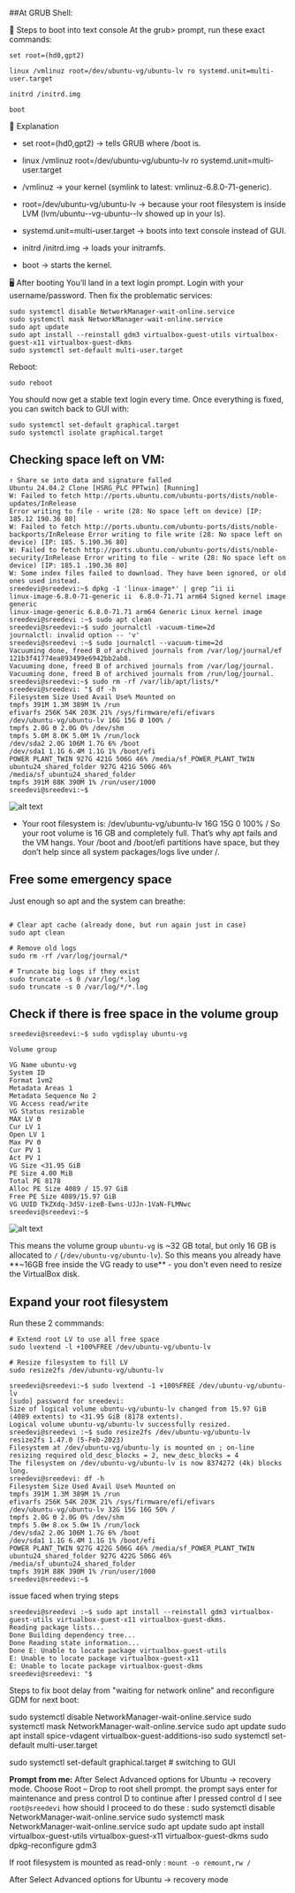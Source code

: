 

##At GRUB Shell:

🔧 Steps to boot into text console
At the grub> prompt, run these exact commands:
```
set root=(hd0,gpt2)

linux /vmlinuz root=/dev/ubuntu-vg/ubuntu-lv ro systemd.unit=multi-user.target

initrd /initrd.img

boot
```

📌 Explanation

- set root=(hd0,gpt2) → tells GRUB where /boot is.

- linux /vmlinuz root=/dev/ubuntu-vg/ubuntu-lv ro systemd.unit=multi-user.target

- /vmlinuz → your kernel (symlink to latest: vmlinuz-6.8.0-71-generic).

- root=/dev/ubuntu-vg/ubuntu-lv → because your root filesystem is inside LVM (lvm/ubuntu--vg-ubuntu--lv showed up in your ls).

- systemd.unit=multi-user.target → boots into text console instead of GUI.
- initrd /initrd.img → loads your initramfs.
- boot → starts the kernel.

🖥️ After booting
You’ll land in a text login prompt.
Login with your username/password.
Then fix the problematic services:

```
sudo systemctl disable NetworkManager-wait-online.service
sudo systemctl mask NetworkManager-wait-online.service
sudo apt update
sudo apt install --reinstall gdm3 virtualbox-guest-utils virtualbox-guest-x11 virtualbox-guest-dkms
sudo systemctl set-default multi-user.target
```

Reboot:
```
sudo reboot
```

You should now get a stable text login every time.
Once everything is fixed, you can switch back to GUI with:

```
sudo systemctl set-default graphical.target
sudo systemctl isolate graphical.target
```


## Checking space left on VM:

```
↑ Share se into data and signature falled 
Ubuntu 24.04.2 Clone [HSRG_PLC PPTwin] [Running] 
W: Failed to fetch http://ports.ubuntu.com/ubuntu-ports/dists/noble-updates/InRelease 
Error writing to file - write (28: No space left on device) [IP: 185.12 190.36 80] 
W: Failed to fetch http://ports.ubuntu.com/ubuntu-ports/dists/noble-backports/InRelease Error writing to file write (28: No space left on device) [IP: 185. 5.190.36 80] 
W: Failed to fetch http://ports.ubuntu.com/ubuntu-ports/dists/noble-security/InRelease Error writing to file - write (28: No space left on device) [IP: 185.1 .190.36 80] 
W: Some index files failed to download. They have been ignored, or old ones used instead. 
sreedevi@sreedevi:~$ dpkg -1 'linux-image*' | grep ^ii ii 
linux-image-6.8.0-71-generic ii  6.8.0-71.71 arm64 Signed kernel image generic
linux-image-generic 6.8.0-71.71 arm64 Generic Linux kernel image
sreedevi@sreedevi :~$ sudo apt clean      
sreedevi@sreedevi:~$ sudo journalctl -vacuum-time=2d 
journalctl: invalid option -- 'v' 
sreedevi@sreedevi :~$ sudo journalctl --vacuum-time=2d 
Vacuuming done, freed B of archived journals from /var/log/journal/ef 121b3f41774ea893499e6942bb2ab8. 
Vacuuming done, freed B of archived journals from /var/log/journal. 
Vacuuming done, freed B of archived journals from /run/log/journal. 
sreedevi@sreedevi:~$ sudo rm -rf /var/lib/apt/lists/* 
sreedevi@sreedevi: "$ df -h 
Filesystem Size Used Avail Use% Mounted on 
tmpfs 391M 1.3M 389M 1% /run 
efivarfs 256K 54K 203K 21% /sys/firmware/efi/efivars 
/dev/ubuntu-vg/ubuntu-lv 16G 15G Ø 100% / 
tmpfs 2.0G Ө 2.0G 0% /dev/shm
tmpfs 5.0M 8.0K 5.0M 1% /run/lock 
/dev/sda2 2.0G 106M 1.7G 6% /boot 
/dev/sda1 1.1G 6.4M 1.1G 1% /boot/efi 
POWER PLANT_TWIN 927G 421G 506G 46% /media/sf_POWER_PLANT_TWIN 
ubuntu24_shared_folder 927G 421G 506G 46% /media/sf_ubuntu24_shared_folder 
tmpfs 391M 88K 390M 1% /run/user/1000 
sreedevi@sreedevi:~$
```


![alt text](image-2.png)


- Your root filesystem is:
/dev/ubuntu-vg/ubuntu-lv   16G   15G   0   100%   /
So your root volume is 16 GB and completely full. That’s why apt fails and the VM hangs.
Your /boot and /boot/efi partitions have space, but they don’t help since all system packages/logs live under /.


## Free some emergency space
Just enough so apt and the system can breathe:

```

# Clear apt cache (already done, but run again just in case)
sudo apt clean

# Remove old logs
sudo rm -rf /var/log/journal/*

# Truncate big logs if they exist
sudo truncate -s 0 /var/log/*.log
sudo truncate -s 0 /var/log/*/*.log
```


## Check if there is free space in the volume group

```
sreedevi@sreedevi:~$ sudo vgdisplay ubuntu-vg 

Volume group 

VG Name ubuntu-vg 
System ID 
Format 1vm2 
Metadata Areas 1 
Metadata Sequence No 2 
VG Access read/write 
VG Status resizable 
MAX LV Ө 
Cur LV 1 
Open LV 1 
Max PV Ө 
Cur PV 1 
Act PV 1 
VG Size <31.95 GiB 
PE Size 4.00 MiB 
Total PE 8178 
Alloc PE Size 4089 / 15.97 GiB 
Free PE Size 4089/15.97 GiB 
VG UUID TkZXdq-3dSV-izeB-Ewns-UJJn-1VaN-FLMNwc 
sreedevi@sreedevi:~$
```

![alt text](image-1.png)

This means the volume group `ubuntu-vg` is ~32 GB total, but only 16 GB is allocated to `/` (`/dev/ubuntu-vg/ubuntu-lv`).
So this means you already have **~16GB free inside the VG ready to use** - you don't even need to resize the VirtualBox disk.


## Expand your root filesystem

Run these 2 commmands:
```
# Extend root LV to use all free space
sudo lvextend -l +100%FREE /dev/ubuntu-vg/ubuntu-lv

# Resize filesystem to fill LV
sudo resize2fs /dev/ubuntu-vg/ubuntu-lv
```

```
sreedevi@sreedevi:~$ sudo lvextend -1 +100%FREE /dev/ubuntu-vg/ubuntu-lv 
[sudo] password for sreedevi: 
Size of logical volume ubuntu-vg/ubuntu-lv changed from 15.97 GiB (4089 extents) to <31.95 GiB (8178 extents). 
Logical volume ubuntu-vg/ubuntu-lv successfully resized. 
sreedevi@sreedevi :~$ sudo resize2fs /dev/ubuntu-vg/ubuntu-lv resize2fs 1.47.0 (5-Feb-2023) 
Filesystem at /dev/ubuntu-vg/ubuntu-ly is mounted on ; on-line resizing required old_desc_blocks = 2, new_desc_blocks = 4 
The filesystem on /dev/ubuntu-vg/ubuntu-lv is now 8374272 (4k) blocks long. 
sreedevi@sreedevi: df -h 
Filesystem Size Used Avail Use% Mounted on 
tmpfs 391M 1.3M 389M 1% /run 
efivarfs 256K 54K 203K 21% /sys/firmware/efi/efivars 
/dev/ubuntu-vg/ubuntu-lv 32G 15G 16G 50% / 
tmpfs 2.0G Ө 2.0G 0% /dev/shm 
tmpfs 5.0м 8.ок 5.0м 1% /run/lock 
/dev/sda2 2.0G 106M 1.7G 6% /boot 
/dev/sda1 1.1G 6.4M 1.1G 1% /boot/efi 
POWER PLANT_TWIN 927G 422G 506G 46% /media/sf_POWER_PLANT_TWIN 
ubuntu24_shared_folder 927G 422G 506G 46% /media/sf_ubuntu24_shared_folder 
tmpfs 391M 88K 390M 1% /run/user/1000 
sreedevi@sreedevi:~$
```


issue faced when trying steps 

```
sreedevi@sreedevi :~$ sudo apt install --reinstall gdm3 virtualbox-guest-utils virtualbox-guest-x11 virtualbox-guest-dkms. 
Reading package lists... 
Done Building dependency tree... 
Done Reading state information... 
Done E: Unable to locate package virtualbox-guest-utils 
E: Unable to locate package virtualbox-guest-x11 
E: Unable to locate package virtualbox-guest-dkms 
sreedevi@sreedevi: "$ 
```

Steps to fix boot delay from "waiting for network online" and reconfigure GDM for next boot: 

sudo systemctl disable NetworkManager-wait-online.service 
sudo systemctl mask NetworkManager-wait-online.service 
sudo apt update 
sudo apt install spice-vdagent virtualbox-guest-additions-iso
sudo systemctl set-default multi-user.target 

sudo systemctl set-default graphical.target # switching to GUI



**Prompt from me:**
After Select Advanced options for Ubuntu → recovery mode. Choose Root – Drop to root shell prompt. the prompt says enter for maintenance and press control D to continue after I pressed control d I see `root@sreedevi` how should I proceed to do these : sudo systemctl disable NetworkManager-wait-online.service sudo systemctl mask NetworkManager-wait-online.service sudo apt update sudo apt install virtualbox-guest-utils virtualbox-guest-x11 virtualbox-guest-dkms sudo dpkg-reconfigure gdm3



If root filesystem is mounted as read-only :
`mount -o remount,rw /`

After Select Advanced options for Ubuntu -> recovery mode 






